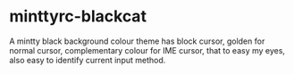 # minttyrc-blackcat
A mintty black background colour theme has  block cursor, golden for normal cursor, complementary colour for IME cursor, that to easy my eyes, also easy to identify current input method.
